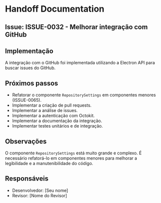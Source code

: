 # Handoff Documentation

## Issue: ISSUE-0032 - Melhorar integração com GitHub

## Implementação

A integração com o GitHub foi implementada utilizando a Electron API para buscar issues do GitHub.

## Próximos passos

- Refatorar o componente `RepositorySettings` em componentes menores (ISSUE-0065).
- Implementar a criação de pull requests.
- Implementar a análise de issues.
- Implementar a autenticação com Octokit.
- Implementar a documentação da integração.
- Implementar testes unitários e de integração.

## Observações

O componente `RepositorySettings` está muito grande e complexo. É necessário refatorá-lo em componentes menores para melhorar a legibilidade e a manutenibilidade do código.

## Responsáveis

- Desenvolvedor: [Seu nome]
- Revisor: [Nome do Revisor]